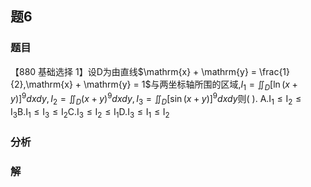 ## 题6
### 题目
【880 基础选择 1】设$\mathrm{D}$为由直线$\mathrm{x} + \mathrm{y} = \frac{1}{2},\mathrm{x} + \mathrm{y} = 1$与两坐标轴所围的区域,${I}_{1} = {\iint }_{D}{\lbrack  \ln ( x + y) \rbrack  }^{9}{dxdy},{I}_{2} = {\iint }_{D}{( x + y) }^{9}{dxdy},{I}_{3} = {\iint }_{D}{\lbrack  \sin ( x + y) \rbrack  }^{9}{dxdy}$则(   ). A.${\mathrm{I}}_{1} \leq  {\mathrm{I}}_{2} \leq  {\mathrm{I}}_{3}$B.${\mathrm{I}}_{1} \leq  {\mathrm{I}}_{3} \leq  {\mathrm{I}}_{2}$C.${\mathrm{I}}_{3} \leq  {\mathrm{I}}_{2} \leq  {\mathrm{I}}_{1}$D.${\mathrm{I}}_{3} \leq  {\mathrm{I}}_{1} \leq  {\mathrm{I}}_{2}$
### 分析

### 解